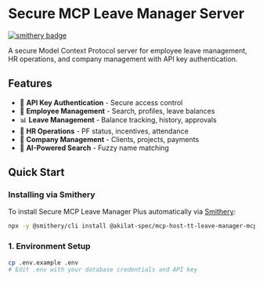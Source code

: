# Secure MCP Leave Manager Server

[![smithery badge](https://smithery.ai/badge/@akilat-spec/mcp-host-tt-leave-manager-mcp)](https://smithery.ai/server/@akilat-spec/mcp-host-tt-leave-manager-mcp)

A secure Model Context Protocol server for employee leave management, HR operations, and company management with API key authentication.

## Features

- 🔐 **API Key Authentication** - Secure access control
- 👥 **Employee Management** - Search, profiles, leave balances
- 📊 **Leave Management** - Balance tracking, history, approvals
- 💼 **HR Operations** - PF status, incentives, attendance
- 🏢 **Company Management** - Clients, projects, payments
- 🤖 **AI-Powered Search** - Fuzzy name matching

## Quick Start

### Installing via Smithery

To install Secure MCP Leave Manager Plus automatically via [Smithery](https://smithery.ai/server/@akilat-spec/mcp-host-tt-leave-manager-mcp):

```bash
npx -y @smithery/cli install @akilat-spec/mcp-host-tt-leave-manager-mcp
```

### 1. Environment Setup

```bash
cp .env.example .env
# Edit .env with your database credentials and API key
```

